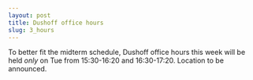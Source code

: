 ```yaml
---
layout: post
title: Dushoff office hours
slug: 3_hours
---
```


To better fit the midterm schedule, Dushoff office hours this week will be held _only_ on Tue from 15:30-16:20 and 16:30-17:20. Location to be announced.
